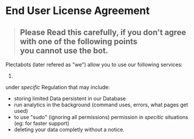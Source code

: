 # End User License Agreement

> ## Please Read this carefully, if you don't agree with one of the following points <br> you cannot use the bot.


Plectabots (later refered as "we") allow you to use our following services:

1. 

under *specific* Regulation that may include:
* storing limited Data persistent in our Database
* run analytics in the background (command uses, errors, what pages get used)
* to use "sudo" (ignoring all permissions) permission in *specitic* situations (eg: for faster support)
* deleting your data completly without a notice.
